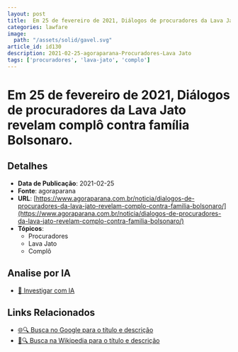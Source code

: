 ```yaml
---
layout: post
title:  Em 25 de fevereiro de 2021, Diálogos de procuradores da Lava Jato revelam complô contra família Bolsonaro.
categories: lawfare
image: 
  path: "/assets/solid/gavel.svg"
article_id: id130
description: 2021-02-25-agoraparana-Procuradores-Lava Jato
tags: ['procuradores', 'lava-jato', 'complo']
---
```


# Em 25 de fevereiro de 2021, Diálogos de procuradores da Lava Jato revelam complô contra família Bolsonaro.

## Detalhes
- **Data de Publicação**: 2021-02-25
- **Fonte**: agoraparana
- **URL**: [https://www.agoraparana.com.br/noticia/dialogos-de-procuradores-da-lava-jato-revelam-complo-contra-familia-bolsonaro/](https://www.agoraparana.com.br/noticia/dialogos-de-procuradores-da-lava-jato-revelam-complo-contra-familia-bolsonaro/)
- **Tópicos**:
  - Procuradores
  - Lava Jato
  - Complô

## Analise por IA
- [🤖 Investigar com IA](https://www.perplexity.ai/search?q=%22not%C3%ADcia%20artigo%20Brasil%22%20Em%2025%20de%20fevereiro%20de%202021%2C%20Di%C3%A1logos%20de%20procuradores%20da%20Lava%20Jato%20revelam%20compl%C3%B4%20contra%20fam%C3%ADlia%20Bolsonaro.%20agoraparana%202021-02-25)

## Links Relacionados
- [🌐🔍 Busca no Google para o título e descrição](https://www.google.com/search?q=%22not%C3%ADcia%20artigo%20Brasil%22%20Em%2025%20de%20fevereiro%20de%202021%2C%20Di%C3%A1logos%20de%20procuradores%20da%20Lava%20Jato%20revelam%20compl%C3%B4%20contra%20fam%C3%ADlia%20Bolsonaro.%20agoraparana%202021-02-25)
- [📖🔍 Busca na Wikipedia para o título e descrição](https://pt.wikipedia.org/w/index.php?search=%22not%C3%ADcia%20artigo%20Brasil%22%20Em%2025%20de%20fevereiro%20de%202021%2C%20Di%C3%A1logos%20de%20procuradores%20da%20Lava%20Jato%20revelam%20compl%C3%B4%20contra%20fam%C3%ADlia%20Bolsonaro.%20agoraparana%202021-02-25)

